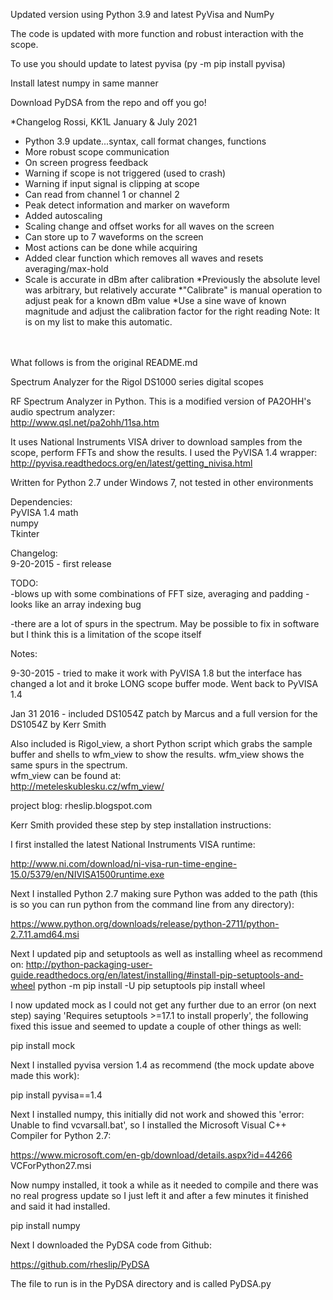 Updated version using Python 3.9 and latest PyVisa and NumPy

The code is updated with more function and robust interaction with the scope.

To use you should update to latest pyvisa (py -m pip install pyvisa)

Install latest numpy in same manner

Download PyDSA from the repo and off you go!

*Changelog Rossi, KK1L January & July 2021
- Python 3.9 update...syntax, call format changes, functions
- More robust scope communication
- On screen progress feedback
- Warning if scope is not triggered (used to crash)
- Warning if input signal is clipping at scope
- Can read from channel 1 or channel 2
- Peak detect information and marker on waveform
- Added autoscaling
- Scaling change and offset works for all waves on the screen
- Can store up to 7 waveforms on the screen
- Most actions can be done while acquiring
- Added clear function which removes all waves and resets averaging/max-hold
- Scale is accurate in dBm after calibration
    *Previously the absolute level was arbitrary, but relatively accurate
    *"Calibrate" is manual operation to adjust peak for a known dBm value
    *Use a sine wave of known magnitude and adjust the calibration factor for the right reading
    Note: It is on my list to make this automatic.



<br><br>What follows is from the original README.md

Spectrum Analyzer for the Rigol DS1000 series digital scopes    
  
RF Spectrum Analyzer in Python. This is a modified version of PA2OHH's audio spectrum analyzer:  
http://www.qsl.net/pa2ohh/11sa.htm  
  
It uses National Instruments VISA driver to download samples from the scope, perform FFTs and show the results. I used the PyVISA 1.4 wrapper:  
http://pyvisa.readthedocs.org/en/latest/getting_nivisa.html  

Written for Python 2.7 under Windows 7, not tested in other environments  

Dependencies:    
PyVISA  1.4
math  
numpy  
Tkinter  

Changelog:  
9-20-2015 - first release  


TODO:  
-blows up with some combinations of FFT size, averaging and padding - looks like an array indexing bug  

-there are a lot of spurs in the spectrum. May be possible to fix in software but I think this is a limitation of the scope itself  

Notes:  

9-30-2015 - tried to make it work with PyVISA 1.8 but the interface has changed a lot and it broke LONG scope buffer mode. Went back to PyVISA 1.4 

Jan 31 2016 - included DS1054Z patch by Marcus and a full version for the DS1054Z by Kerr Smith

Also included is Rigol_view, a short Python script which grabs the sample buffer and shells to wfm_view to show the results. wfm_view shows the same spurs in the spectrum.  
wfm_view can be found at:  
http://meteleskublesku.cz/wfm_view/  

project blog: rheslip.blogspot.com

Kerr Smith provided these step by step installation instructions:

I first installed the latest National Instruments VISA runtime:

http://www.ni.com/download/ni-visa-run-time-engine-15.0/5379/en/NIVISA1500runtime.exe

Next I installed Python 2.7 making sure Python was added to the path (this is so you can run python from the command line from any directory):

https://www.python.org/downloads/release/python-2711/python-2.7.11.amd64.msi

Next I updated pip and setuptools as well as installing wheel as recommend on:
http://python-packaging-user-guide.readthedocs.org/en/latest/installing/#install-pip-setuptools-and-wheel
python -m pip install -U pip setuptools
pip install wheel

I now updated mock as I could not get any further due to an error (on next step) saying 'Requires setuptools >=17.1 to install properly', the following fixed this issue and seemed to update a couple of other things as well:

pip install mock

Next I installed pyvisa version 1.4 as recommend (the mock update above made this work):

pip install pyvisa==1.4

Next I installed numpy, this initially did not work and showed this 'error: Unable to find vcvarsall.bat', so I installed the Microsoft Visual C++ Compiler for Python 2.7:

https://www.microsoft.com/en-gb/download/details.aspx?id=44266
VCForPython27.msi

Now numpy installed, it took a while as it needed to compile and there was no real progress update so I just left it and after a few minutes it finished and said it had installed.

pip install numpy

Next I downloaded the PyDSA code from Github:

https://github.com/rheslip/PyDSA

The file to run is in the PyDSA directory and is called PyDSA.py

